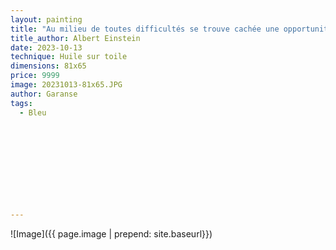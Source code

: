 ```yaml
---
layout: painting
title: "Au milieu de toutes difficultés se trouve cachée une opportunité." 
title_author: Albert Einstein                                                           
date: 2023-10-13
technique: Huile sur toile 
dimensions: 81x65
price: 9999
image: 20231013-81x65.JPG
author: Garanse
tags:
  - Bleu
  
  
  
  
  
  
  
  
  
  
---
```

![Image]({{ page.image | prepend: site.baseurl}})

